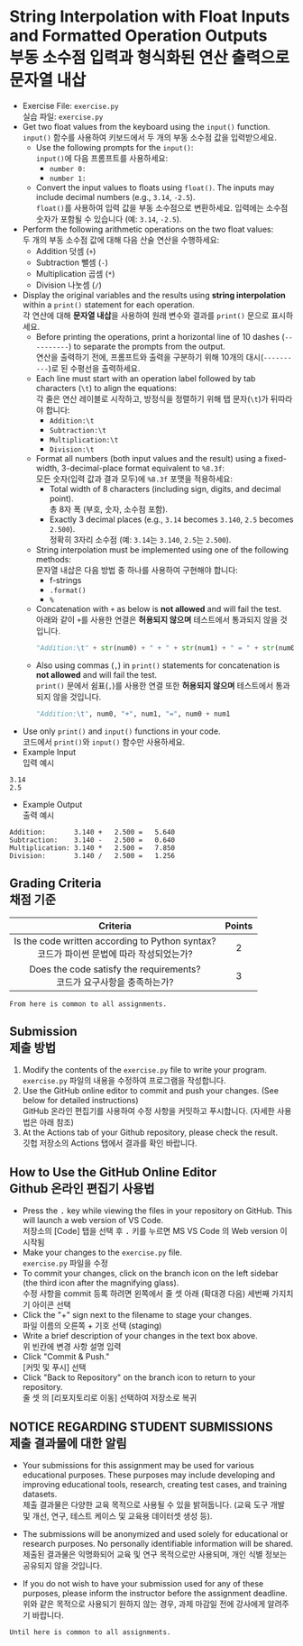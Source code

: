 # String Interpolation with Float Inputs and Formatted Operation Outputs<br>부동 소수점 입력과 형식화된 연산 출력으로 문자열 내삽
* Exercise File: `exercise.py`<br>실습 파일: `exercise.py`
* Get two float values from the keyboard using the `input()` function.<br>`input()` 함수를 사용하여 키보드에서 두 개의 부동 소수점 값을 입력받으세요.
    * Use the following prompts for the `input()`:<br>`input()`에 다음 프롬프트를 사용하세요:
        * `number 0:`
        * `number 1:`
    * Convert the input values to floats using `float()`. The inputs may include decimal numbers (e.g., `3.14`, `-2.5`).<br>`float()`를 사용하여 입력 값을 부동 소수점으로 변환하세요. 입력에는 소수점 숫자가 포함될 수 있습니다 (예: `3.14`, `-2.5`).
* Perform the following arithmetic operations on the two float values:<br>두 개의 부동 소수점 값에 대해 다음 산술 연산을 수행하세요:
    * Addition 덧셈 (`+`)
    * Subtraction 뺄셈 (`-`)
    * Multiplication 곱셈 (`*`)
    * Division 나눗셈 (`/`)
* Display the original variables and the results using **string interpolation** within a `print()` statement for each operation.<br>각 연산에 대해 **문자열 내삽**을 사용하여 원래 변수와 결과를 `print()` 문으로 표시하세요.
    * Before printing the operations, print a horizontal line of 10 dashes (`----------`) to separate the prompts from the output.<br>연산을 출력하기 전에, 프롬프트와 출력을 구분하기 위해 10개의 대시(`----------`)로 된 수평선을 출력하세요.
    * Each line must start with an operation label followed by tab characters (`\t`) to align the equations:<br>각 줄은 연산 레이블로 시작하고, 방정식을 정렬하기 위해 탭 문자(`\t`)가 뒤따라야 합니다:
        * `Addition:\t`
        * `Subtraction:\t`
        * `Multiplication:\t`
        * `Division:\t`
    * Format all numbers (both input values and the result) using a fixed-width, 3-decimal-place format equivalent to `%8.3f`:<br>모든 숫자(입력 값과 결과 모두)에 `%8.3f` 포맷을 적용하세요:
        * Total width of 8 characters (including sign, digits, and decimal point).<br>총 8자 폭 (부호, 숫자, 소수점 포함).
        * Exactly 3 decimal places (e.g., `3.14` becomes `3.140`, `2.5` becomes `2.500`).<br>정확히 3자리 소수점 (예: `3.14`는 `3.140`, `2.5`는 `2.500`).
    * String interpolation must be implemented using one of the following methods:<br>문자열 내삽은 다음 방법 중 하나를 사용하여 구현해야 합니다:
        * f-strings
        * `.format()`
        * `%`
    * Concatenation with `+` as below is **not allowed** and will fail the test.<br>아래와 같이 `+`를 사용한 연결은 **허용되지 않으며** 테스트에서 통과되지 않을 것입니다.
        ```python
        "Addition:\t" + str(num0) + " + " + str(num1) + " = " + str(num0 + num1)
        ```
    * Also using commas (`,`) in `print()` statements for concatenation is **not allowed** and will fail the test.<br>`print()` 문에서 쉼표(`,`)를 사용한 연결 또한 **허용되지 않으며** 테스트에서 통과되지 않을 것입니다.
        ```python
        "Addition:\t", num0, "+", num1, "=", num0 + num1
        ```
* Use only `print()` and `input()` functions in your code.<br>코드에서 `print()`와 `input()` 함수만 사용하세요.
* Example Input<br>입력 예시
```
3.14
2.5
```
* Example Output<br>출력 예시
```
Addition:		3.140 +   2.500 =   5.640
Subtraction:	3.140 -   2.500 =   0.640
Multiplication:	3.140 *   2.500 =   7.850
Division:		3.140 /   2.500 =   1.256
```

## Grading Criteria<br>채점 기준

| Criteria | Points |
|:--------:|:------:|
| Is the code written according to Python syntax?<br>코드가 파이썬 문법에 따라 작성되었는가? | 2 |
| Does the code satisfy the requirements?<br>코드가 요구사항을 충족하는가? | 3 |

``From here is common to all assignments.``

## Submission<br>제출 방법

1. Modify the contents of the `exercise.py` file to write your program.<br>`exercise.py` 파일의 내용을 수정하여 프로그램을 작성합니다.
2. Use the GitHub online editor to commit and push your changes. (See below for detailed instructions)<br>GitHub 온라인 편집기를 사용하여 수정 사항을 커밋하고 푸시합니다. (자세한 사용법은 아래 참조)
3. At the Actions tab of your Github repository, please check the result.<br>깃헙 저장소의 Actions 탭에서 결과를 확인 바랍니다.

## How to Use the GitHub Online Editor<br>Github 온라인 편집기 사용법

* Press the <kbd>.</kbd> key while viewing the files in your repository on GitHub. This will launch a web version of VS Code.<br>저장소의 [Code] 탭을 선택 후 <kbd>.</kbd> 키를 누르면 MS VS Code 의 Web version 이 시작됨
* Make your changes to the `exercise.py` file.<br>`exercise.py` 파일을 수정
* To commit your changes, click on the branch icon on the left sidebar (the third icon after the magnifying glass).<br>수정 사항을 commit 등록 하려면 왼쪽에서 줄 셋 아래 (확대경 다음) 세번째 가지치기 아이콘 선택
* Click the "+" sign next to the filename to stage your changes.<br>파일 이름의 오른쪽 + 기호 선택 (staging)
* Write a brief description of your changes in the text box above.<br>위 빈칸에 변경 사항 설명 입력
* Click "Commit & Push."<br>[커밋 및 푸시] 선택
* Click "Back to Repository" on the branch icon to return to your repository.<br>줄 셋 의 [리포지토리로 이동] 선택하여 저장소로 복귀

## NOTICE REGARDING STUDENT SUBMISSIONS<br>제출 결과물에 대한 알림

* Your submissions for this assignment may be used for various educational purposes. These purposes may include developing and improving educational tools, research, creating test cases, and training datasets.<br>제출 결과물은 다양한 교육 목적으로 사용될 수 있을 밝혀둡니다. (교육 도구 개발 및 개선, 연구, 테스트 케이스 및 교육용 데이터셋 생성 등).

* The submissions will be anonymized and used solely for educational or research purposes. No personally identifiable information will be shared.<br>제출된 결과물은 익명화되어 교육 및 연구 목적으로만 사용되며, 개인 식별 정보는 공유되지 않을 것입니다.

* If you do not wish to have your submission used for any of these purposes, please inform the instructor before the assignment deadline.<br>위와 같은 목적으로 사용되기 원하지 않는 경우, 과제 마감일 전에 강사에게 알려주기 바랍니다.

``Until here is common to all assignments.``

